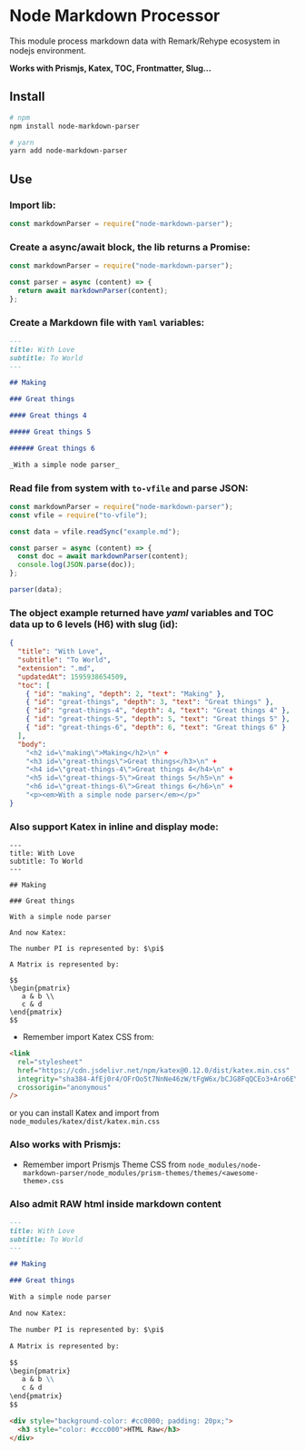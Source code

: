 # Node Markdown Processor

This module process markdown data with Remark/Rehype ecosystem in nodejs environment.

**Works with Prismjs, Katex, TOC, Frontmatter, Slug...**

## Install

```bash
# npm
npm install node-markdown-parser

# yarn
yarn add node-markdown-parser
```

## Use

### Import lib:

```js
const markdownParser = require("node-markdown-parser");
```

### Create a async/await block, the lib returns a Promise:

```js
const markdownParser = require("node-markdown-parser");

const parser = async (content) => {
  return await markdownParser(content);
};
```

### Create a Markdown file with `Yaml` variables:

```md
---
title: With Love
subtitle: To World
---

## Making

### Great things

#### Great things 4

##### Great things 5

###### Great things 6

_With a simple node parser_
```

### Read file from system with `to-vfile` and parse JSON:

```js
const markdownParser = require("node-markdown-parser");
const vfile = require("to-vfile");

const data = vfile.readSync("example.md");

const parser = async (content) => {
  const doc = await markdownParser(content);
  console.log(JSON.parse(doc));
};

parser(data);
```

### The object example returned have _yaml_ variables and TOC data up to 6 levels (H6) with slug (id):

```json
{
  "title": "With Love",
  "subtitle": "To World",
  "extension": ".md",
  "updatedAt": 1595938654509,
  "toc": [
    { "id": "making", "depth": 2, "text": "Making" },
    { "id": "great-things", "depth": 3, "text": "Great things" },
    { "id": "great-things-4", "depth": 4, "text": "Great things 4" },
    { "id": "great-things-5", "depth": 5, "text": "Great things 5" },
    { "id": "great-things-6", "depth": 6, "text": "Great things 6" }
  ],
  "body":
    "<h2 id=\"making\">Making</h2>\n" +
    "<h3 id=\"great-things\">Great things</h3>\n" +
    "<h4 id=\"great-things-4\">Great things 4</h4>\n" +
    "<h5 id=\"great-things-5\">Great things 5</h5>\n" +
    "<h6 id=\"great-things-6\">Great things 6</h6>\n" +
    "<p><em>With a simple node parser</em></p>"
}
```

### Also support Katex in inline and display mode:

```
---
title: With Love
subtitle: To World
---

## Making

### Great things

With a simple node parser

And now Katex:

The number PI is represented by: $\pi$

A Matrix is represented by:

$$
\begin{pmatrix}
   a & b \\
   c & d
\end{pmatrix}
$$

```

- Remember import Katex CSS from:

```html
<link
  rel="stylesheet"
  href="https://cdn.jsdelivr.net/npm/katex@0.12.0/dist/katex.min.css"
  integrity="sha384-AfEj0r4/OFrOo5t7NnNe46zW/tFgW6x/bCJG8FqQCEo3+Aro6EYUG4+cU+KJWu/X"
  crossorigin="anonymous"
/>
```

or you can install Katex and import from `node_modules/katex/dist/katex.min.css`

### Also works with Prismjs:

- Remember import Prismjs Theme CSS from `node_modules/node-markdown-parser/node_modules/prism-themes/themes/<awesome-theme>.css`

### Also admit RAW html inside markdown content

```md
---
title: With Love
subtitle: To World
---

## Making

### Great things

With a simple node parser

And now Katex:

The number PI is represented by: $\pi$

A Matrix is represented by:

$$
\begin{pmatrix}
   a & b \\
   c & d
\end{pmatrix}
$$

<div style="background-color: #cc0000; padding: 20px;">
  <h3 style="color: #ccc000">HTML Raw</h3>
</div>
```
